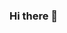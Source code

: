 ### Hi there 👋

<!--
**amit95ranjan/amit95ranjan** is a ✨ _special_ ✨ repository because its `README.md` (this file) appears on your GitHub profile.

Here are some ideas to get you started:

- 🔭 I’m currently working on more projects.
- 🌱 I’m currently learning Data Science. I am certified Data Analyst.
- 👯 I’m looking for a Data Analyst Role. 
- 🤔 I’m looking for help with ...
- 💬 Ask me about ...
- 📫 How to reach me: amit95ranjan@gmail.com
- 😄 Pronouns: ...
- ⚡ Fun fact: ...
--> 
